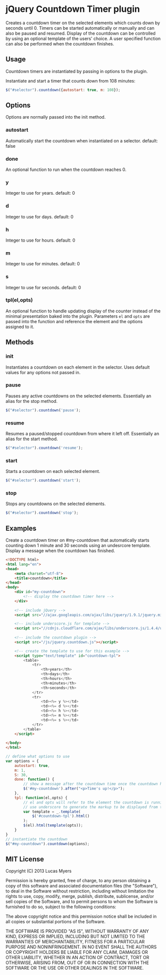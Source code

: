 # jQuery Countdown Timer plugin

Creates a countdown timer on the selected elements which counts down by seconds until 0. Timers can be started automatically or manually and can also be paused and resumed. Display of the countdown can be controlled by using an optional template of the users' choice.  A user specified function can also be performed when the countdown finishes.

## Usage

Countdown timers are instantiated by passing in options to the plugin.

Instantiate and start a timer that counts down from 108 minutes:

```js
$("#selector").countdown({autostart: true, m: 108});
```

## Options

Options are normally passed into the init method.

### autostart 
Automatically start the countdown when instantiated on a selector. default: false

### done
An optional function to run when the countdown reaches 0.

### y

Integer to use for years. default: 0

### d

Integer to use for days. default: 0
### h

Integer to use for hours. default: 0
### m

Integer to use for minutes. default: 0

### s

Integer to use for seconds. default: 0

### tpl(el,opts)

An optional function to handle updating display of the counter instead of the minimal presentation baked into the plugin. Parameters `el` and `opts` are passed into the function and reference the element and the options assigned to it.

## Methods

### init
Instantiates a countdown on each element in the selector. Uses default values for any options not passed in.

### pause
Pauses any active countdowns on the selected elements.  Essentially an alias for the stop method.

```js
$("#selector").countdown('pause');
```
### resume
Resumes a paused/stopped countdown from where it left off. Essentially an alias for the start method.

```js
$("#selector").countdown('resume');
```
### start
Starts a countdown on each selected element.

```js
$("#selector").countdown('start');
```
### stop
Stops any countdowns on the selected elements.

```js
$("#selector").countdown('stop');
```

## Examples

Create a countdown timer on #my-countdown that automatically starts counting down 1 minute and 30 seconds using an undesrcore template.  Display a message when the countdown has finished.

```html
<!DOCTYPE html>
<html lang="en">
<head>
	<meta charset="utf-8">
	<title>countdown</title>
</head>
<body>
	<div id="my-countdown">
		<!-- display the countdown timer here -->
	</div>
	
	<!-- include jQuery -->
	<script src="//ajax.googleapis.com/ajax/libs/jquery/1.9.1/jquery.min.js"></script>

	<!-- include underscore.js for template -->
	<script src="//cdnjs.cloudflare.com/ajax/libs/underscore.js/1.4.4/underscore-min.js"></script>
	
	<!-- include the countdown plugin -->
	<script src="/js/jquery.countdown.js"></script>

	<!-- create the template to use for this example -->
	<script type="text/template" id="countdown-tpl">
		<table>
			<tr>
				<th>years</th>
				<th>days</th>
				<th>hours</th>
				<th>minutes</th>
				<th>seconds</th>
			</tr>
			<tr>
				<td><%= y %></td>
				<td><%= d %></td>
				<td><%= h %></td>
				<td><%= m %></td>
				<td><%= s %></td>
			</tr>
		</table>
	</script>
	
</body>
</html>
```

```js
// define what options to use
var options = {
	autostart: true,
	m: 1,
	S: 30,
	done: function() {
		// show a message after the countdown time once the countdown has ended
		$('#my-countdown').after("<p>Time's up!</p>");
	},
	tpl: function(el,opts) {
		// el and opts will refer to the element the countdown is running on and opts are the options assigned to it
		// use underscore to generate the markup to be displayed from the countdown-tpl template
		var template = _.template(
			$('#countdown-tpl').html()
		);
		$(el).html(template(opts));
	}
}
// instantiate the countdown
$("#my-countdown").countdown(options);
```


## MIT License

Copyright (C) 2013 Lucas Myers

Permission is hereby granted, free of charge, to any person obtaining a copy of
this software and associated documentation files (the "Software"), to deal in
the Software without restriction, including without limitation the rights to
use, copy, modify, merge, publish, distribute, sublicense, and/or sell copies of
 the Software, and to permit persons to whom the Software is furnished to do so,
subject to the following conditions:

The above copyright notice and this permission notice shall be included in all
copies or substantial portions of the Software.

THE SOFTWARE IS PROVIDED "AS IS", WITHOUT WARRANTY OF ANY KIND, EXPRESS OR
IMPLIED, INCLUDING BUT NOT LIMITED TO THE WARRANTIES OF MERCHANTABILITY, FITNESS
FOR A PARTICULAR PURPOSE AND NONINFRINGEMENT. IN NO EVENT SHALL THE AUTHORS OR
COPYRIGHT HOLDERS BE LIABLE FOR ANY CLAIM, DAMAGES OR OTHER LIABILITY, WHETHER
IN AN ACTION OF CONTRACT, TORT OR OTHERWISE, ARISING FROM, OUT OF OR IN
CONNECTION WITH THE SOFTWARE OR THE USE OR OTHER DEALINGS IN THE SOFTWARE.